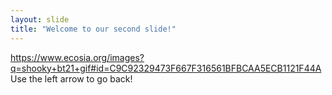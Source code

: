 ```yaml
---
layout: slide
title: "Welcome to our second slide!"
---
```

https://www.ecosia.org/images?q=shooky+bt21+gif#id=C9C92329473F667F316561BFBCAA5ECB1121F44A
Use the left arrow to go back!
